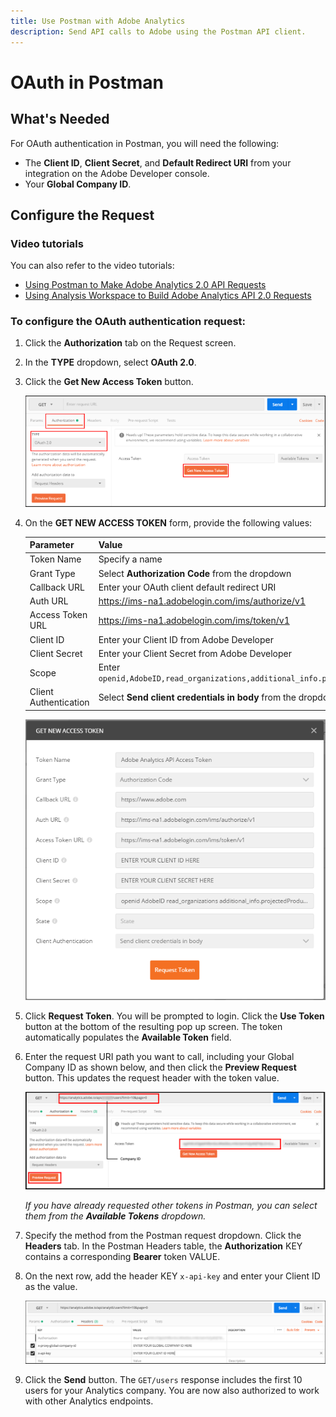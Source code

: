 ```yaml
---
title: Use Postman with Adobe Analytics
description: Send API calls to Adobe using the Postman API client.
---
```


# OAuth in Postman

## What's Needed

For OAuth authentication in Postman, you will need the following:

* The **Client ID**, **Client Secret**, and **Default Redirect URI** from your integration on the Adobe Developer console.
* Your **Global Company ID**.

## Configure the Request

### Video tutorials

You can also refer to the video tutorials:

* [Using Postman to Make Adobe Analytics 2.0 API Requests](https://www.youtube.com/watch?v=lrg1MuVi0Fo)
* [Using Analysis Workspace to Build Adobe Analytics API 2.0 Requests](https://www.youtube.com/watch?v=j1kI3peSXhY)

### To configure the OAuth authentication request:

1. Click the **Authorization** tab on the Request screen.
1. In the **TYPE** dropdown, select **OAuth 2.0**.
1. Click the **Get New Access Token** button.

    ![configure Postman request 1](../../images/configure-Postman-request1.png)

1. On the **GET NEW ACCESS TOKEN** form, provide the following values:

    | Parameter             | Value       |
    |-----------------------|-------------|
    | Token Name            | Specify a name  |
    | Grant Type            | Select **Authorization Code** from the dropdown |
    | Callback URL          | Enter your OAuth client default redirect URI |
    | Auth URL              | <https://ims-na1.adobelogin.com/ims/authorize/v1> |
    | Access Token URL      | <https://ims-na1.adobelogin.com/ims/token/v1> |
    | Client ID             | Enter your Client ID from Adobe Developer |
    | Client Secret         | Enter your Client Secret from Adobe Developer |
    | Scope                 | Enter `openid,AdobeID,read_organizations,additional_info.projectedProductContext,additional_info.job_function` |
    | Client Authentication | Select **Send client credentials in body** from the dropdown |

    ![Postman Oauth Step 3](../../images/postman-oauth2-step3.png)

1. Click **Request Token**. You will be prompted to login. Click the **Use Token** button at the bottom of the resulting pop up screen. The token automatically populates the **Available Token** field.

1. Enter the request URI path you want to call, including your Global Company ID as shown below, and then click the **Preview Request** button. This updates the request header with the token value.

    ![Postman Oauth Step 4](../../images/postman-oauth2-step4.png)

    *If you have already requested other tokens in Postman, you can select them from the **Available Tokens** dropdown.*

1. Specify the method from the Postman request dropdown. Click the **Headers** tab. In the Postman Headers table, the **Authorization** KEY contains a corresponding **Bearer** token VALUE.

1. On the next row, add the header KEY `x-api-key` and enter your Client ID as the value.

    ![Postman Oauth Step 5](../../images/postman-oauth2-step5.png)

1. Click the **Send** button. The `GET/users` response includes the first 10 users for your Analytics company. You are now also authorized to work with other Analytics endpoints.
